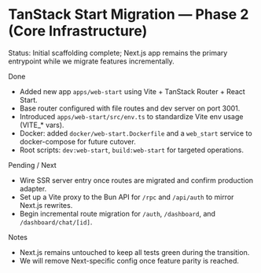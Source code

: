 # TanStack Start Migration — Phase 2 (Core Infrastructure)

Status: Initial scaffolding complete; Next.js app remains the primary entrypoint while we migrate features incrementally.

Done
- Added new app `apps/web-start` using Vite + TanStack Router + React Start.
- Base router configured with file routes and dev server on port 3001.
- Introduced `apps/web-start/src/env.ts` to standardize Vite env usage (VITE_* vars).
- Docker: added `docker/web-start.Dockerfile` and a `web_start` service to docker-compose for future cutover.
- Root scripts: `dev:web-start`, `build:web-start` for targeted operations.

Pending / Next
- Wire SSR server entry once routes are migrated and confirm production adapter.
- Set up a Vite proxy to the Bun API for `/rpc` and `/api/auth` to mirror Next.js rewrites.
- Begin incremental route migration for `/auth`, `/dashboard`, and `/dashboard/chat/[id]`.

Notes
- Next.js remains untouched to keep all tests green during the transition.
- We will remove Next-specific config once feature parity is reached.

